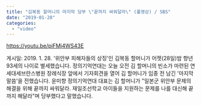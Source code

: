```yaml
---
title: "김복동 할머니의 마지막 당부 \"끝까지 싸워달라\" (풀영상) / SBS"
date: "2019-01-28"
categories: 
  - "video"
---
```


https://youtu.be/piFMj4WS43E

게시일: 2019. 1. 28. '위안부 피해자들의 상징'인 김복동 할머니가 어젯(28일)밤 향년 93세의 나이로 별세했습니다. 정의기억연대는 오늘 오전 김 할머니의 빈소가 마련된 연세대세브란스병원 장례식장 앞에서 기자회견을 열어 김 할머니가 임종 전 남긴 '마지막 말씀'을 전했습니다. 윤미향 정의기억연대 대표는 김 할머니가 "일본군 위안부 문제의 해결을 위해 끝까지 싸워달라. 재일조선학교 아이들을 지원하는 문제를 나를 대신해 끝까지 해달라"며 당부했다고 말했습니다.
